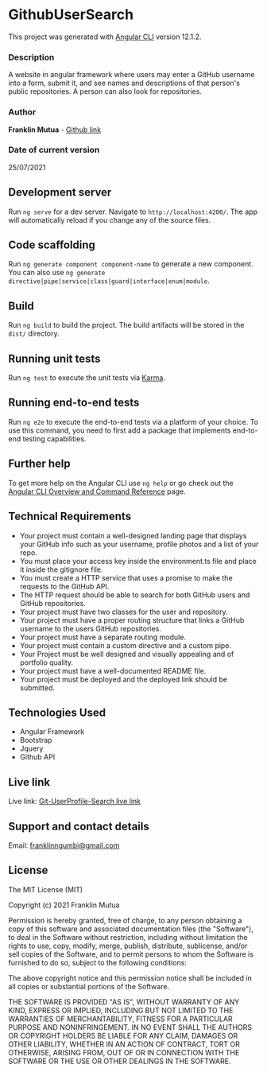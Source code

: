# GithubUserSearch

This project was generated with [Angular CLI](https://github.com/angular/angular-cli) version 12.1.2.

### Description

A website in angular framework where users may enter a GitHub username into a form, submit it, and see names and descriptions of that person's public repositories. A person can also look for repositories.
### Author

**Franklin Mutua** - [Github link](https://github.com/MutuaFranklin/)

### Date of current version

25/07/2021

## Development server

Run `ng serve` for a dev server. Navigate to `http://localhost:4200/`. The app will automatically reload if you change any of the source files.

## Code scaffolding

Run `ng generate component component-name` to generate a new component. You can also use `ng generate directive|pipe|service|class|guard|interface|enum|module`.

## Build

Run `ng build` to build the project. The build artifacts will be stored in the `dist/` directory.

## Running unit tests

Run `ng test` to execute the unit tests via [Karma](https://karma-runner.github.io).

## Running end-to-end tests

Run `ng e2e` to execute the end-to-end tests via a platform of your choice. To use this command, you need to first add a package that implements end-to-end testing capabilities.

## Further help

To get more help on the Angular CLI use `ng help` or go check out the [Angular CLI Overview and Command Reference](https://angular.io/cli) page.

## Technical Requirements
- Your project must contain a well-designed landing page that displays your GitHub info such as your username, profile photos and a list of your repo.
- You must place your access key inside the environment.ts file and place it inside the gitignore file.
- You must create a HTTP service that uses a promise to make the requests to the GitHub API.
- The HTTP request should be able to search for both GitHub users and GitHub repositories.
- Your project must have two classes for the user and repository.
- Your project must have a proper routing structure that links a GitHub username to the users GitHub repositories.
- Your project must have a separate routing module.
- Your project must contain a custom directive and a custom pipe.
- Your Project must be well designed and visually appealing and of portfolio quality.
- Your project must have a well-documented README file.
- Your project must be deployed and the deployed link should be submitted.
 

## Technologies Used

- Angular Framework
- Bootstrap
- Jquery
- Github API

## Live link

Live link: [Git-UserProfile-Search live link](https://mutuafranklin.github.io/Git-UserProfile-Search/)

## Support and contact details

Email: [franklinngumbi@gmail.com ](franklinngumbi@gmail.com)

## License

The MIT License (MIT)

Copyright (c) 2021 Franklin Mutua

Permission is hereby granted, free of charge, to any person obtaining
a copy of this software and associated documentation files (the
"Software"), to deal in the Software without restriction, including
without limitation the rights to use, copy, modify, merge, publish,
distribute, sublicense, and/or sell copies of the Software, and to
permit persons to whom the Software is furnished to do so, subject to
the following conditions:

The above copyright notice and this permission notice shall be
included in all copies or substantial portions of the Software.

THE SOFTWARE IS PROVIDED "AS IS", WITHOUT WARRANTY OF ANY KIND,
EXPRESS OR IMPLIED, INCLUDING BUT NOT LIMITED TO THE WARRANTIES OF
MERCHANTABILITY, FITNESS FOR A PARTICULAR PURPOSE AND
NONINFRINGEMENT. IN NO EVENT SHALL THE AUTHORS OR COPYRIGHT HOLDERS BE
LIABLE FOR ANY CLAIM, DAMAGES OR OTHER LIABILITY, WHETHER IN AN ACTION
OF CONTRACT, TORT OR OTHERWISE, ARISING FROM, OUT OF OR IN CONNECTION
WITH THE SOFTWARE OR THE USE OR OTHER DEALINGS IN THE SOFTWARE.
